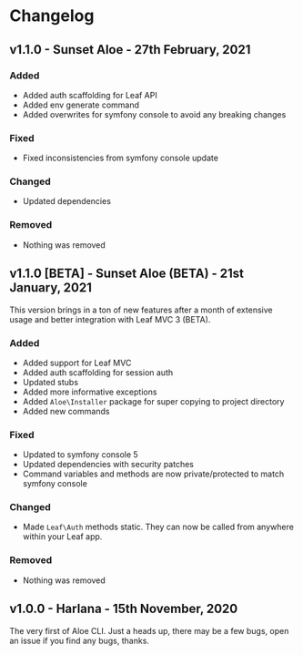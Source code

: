<!-- markdownlint-disable no-duplicate-header -->
# Changelog

## v1.1.0 - Sunset Aloe - 27th February, 2021

### Added

- Added auth scaffolding for Leaf API
- Added env generate command
- Added overwrites for symfony console to avoid any breaking changes

### Fixed

- Fixed inconsistencies from symfony console update

### Changed

- Updated dependencies

### Removed

- Nothing was removed

## v1.1.0 [BETA] - Sunset Aloe (BETA) - 21st January, 2021

This version brings in a ton of new features after a month of extensive usage and better integration with Leaf MVC 3 (BETA).

### Added

- Added support for Leaf MVC
- Added auth scaffolding for session auth
- Updated stubs
- Added more informative exceptions
- Added `Aloe\Installer` package for super copying to project directory
- Added new commands

### Fixed

- Updated to symfony console 5
- Updated dependencies with security patches
- Command variables and methods are now private/protected to match symfony console

### Changed

- Made `Leaf\Auth` methods static. They can now be called from anywhere within your Leaf app.

### Removed

- Nothing was removed

## v1.0.0 - Harlana - 15th November, 2020

The very first of Aloe CLI. Just a heads up, there may be a few bugs, open an issue if you find any bugs, thanks.
